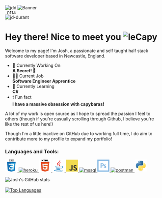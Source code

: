 <img alight="center" alt="Banner" width="1000" height="500" src="https://i.imgur.com/TVdmm2k.gif">
<a href="https://instagram.com/jdd_0114" target="blank"><img align="left" src="https://raw.githubusercontent.com/rahuldkjain/github-profile-readme-generator/master/src/images/icons/Social/instagram.svg" alt="jdd_0114" height="30" width="40"></a>
  <p align="left"> <img src="https://komarev.com/ghpvc/?username=jd-durant&label=Profile%20views&color=0e75b6&style=flat" alt="jd-durant" /> </p>
<h1><b>Hey there! Nice to meet you</b>
<img src="https://media0.giphy.com/media/TjABz1CrJfsORWDba3/giphy.gif?cid=6c09b952405f7fzzi3hhk645r64j2r4gi7usd3gvhdt4vw01&rid=giphy.gif&ct=s" alt="leCapy" width="40" height="40"> </h1>
  <p>
  Welcome to my page!
  I'm Josh, a passionate and self taught half stack software developer based in Newcastle, England.
<ul>
  <li>👷 Currently Working On</li> <b>A Secret! 🤫</b>
  <li>👨‍💼 Current Job</li> <b>Software Engineer Apprentice</b>
  <li>📝 Currently Learning</li> <b>C#</b>
  <li>❗ Fun fact</li> <b>I have a massive obsession with capybaras!</b></ul>
  </p>
  <p>
  A lot of my work is open source as I hope to spread the passion I feel to others 
  (though if you're casually scrolling through Github, I believe you're like the rest of us here!)
  
  Though I'm a little inactive on GitHub due to working full time, I do aim to contribute more to my profile to expand my portfolio!
  </p>

<h3 align="left">Languages and Tools:</h3>
<p align="left"> <a href="https://www.w3schools.com/css/" target="_blank" rel="noreferrer"> <img src="https://raw.githubusercontent.com/devicons/devicon/master/icons/css3/css3-original-wordmark.svg" alt="css3" width="40" height="40"/> </a> <a href="https://heroku.com" target="_blank" rel="noreferrer"> <img src="https://www.vectorlogo.zone/logos/heroku/heroku-icon.svg" alt="heroku" width="40" height="40"/> </a> <a href="https://www.w3.org/html/" target="_blank" rel="noreferrer"> <img src="https://raw.githubusercontent.com/devicons/devicon/master/icons/html5/html5-original-wordmark.svg" alt="html5" width="40" height="40"/> </a> <a href="https://www.java.com" target="_blank" rel="noreferrer"> <img src="https://raw.githubusercontent.com/devicons/devicon/master/icons/java/java-original.svg" alt="java" width="40" height="40"/> </a> <a href="https://developer.mozilla.org/en-US/docs/Web/JavaScript" target="_blank" rel="noreferrer"> <img src="https://raw.githubusercontent.com/devicons/devicon/master/icons/javascript/javascript-original.svg" alt="javascript" width="40" height="40"/> </a> <a href="https://www.microsoft.com/en-us/sql-server" target="_blank" rel="noreferrer"> <img src="https://www.svgrepo.com/show/303229/microsoft-sql-server-logo.svg" alt="mssql" width="40" height="40"/> </a> <a href="https://www.photoshop.com/en" target="_blank" rel="noreferrer"> <img src="https://raw.githubusercontent.com/devicons/devicon/master/icons/photoshop/photoshop-line.svg" alt="photoshop" width="40" height="40"/> </a> <a href="https://postman.com" target="_blank" rel="noreferrer"> <img src="https://www.vectorlogo.zone/logos/getpostman/getpostman-icon.svg" alt="postman" width="40" height="40"/> </a> <a href="https://www.python.org" target="_blank" rel="noreferrer"> <img src="https://raw.githubusercontent.com/devicons/devicon/master/icons/python/python-original.svg" alt="python" width="40" height="40"/> </a> </p>


![Josh's GitHub stats](https://github-readme-stats.vercel.app/api?username=jd-durant&show_icons=true&theme=radical)
<br></br>
[![Top Languages](https://github-readme-stats.vercel.app/api/top-langs/?username=jd-durant&layout=compact&theme=radical)](https://github.com/anuraghazra/github-readme-stats)



